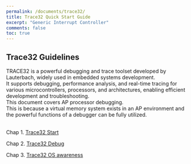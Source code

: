```yaml
---
permalink: /documents/trace32/
title: Trace32 Quick Start Guide
excerpt: "Generic Interrupt Controller"
comments: false
toc: true
---
```


## Trace32 Guidelines

TRACE32 is a powerful debugging and trace toolset developed by Lauterbach, widely used in embedded systems development.<br>
It supports debugging, performance analysis, and real-time tracing for various microcontrollers, processors, and architectures, enabling efficient development and troubleshooting.<br>
This document covers AP processor debugging.<br>
This is because a virtual memory system exists in an AP environment and the powerful functions of a debugger can be fully utilized.<br>
<br>

Chap 1. [Trace32 Start](/documents/trace32/t32start/)

Chap 2. [Trace32 Debug](/documents/trace32/t32debug/)

Chap 3. [Trace32 OS awareness](/documents/trace32/t32os/)

